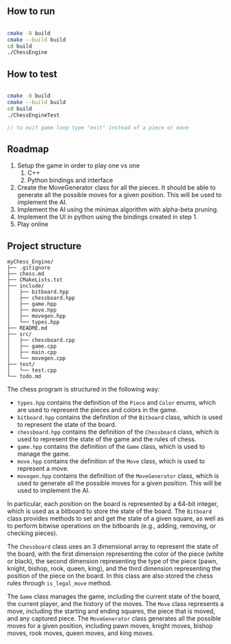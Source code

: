 ## How to run

```bash

cmake -B build
cmake --build build
cd build
./ChessEngine

```

## How to test

```bash

cmake -B build
cmake --build build
cd build
./ChessEngineTest

```

```C++
// to exit game loop type "exit" instead of a piece or move
```

## Roadmap

1. Setup the game in order to play one vs one
   1. C++
   2. Python bindings and interface
2. Create the MoveGenerator class for all the pieces. It should be able to generate all the possible moves for a given position. This will be used to implement the AI.
3. Implement the AI using the minimax algorithm with alpha-beta pruning.
4. Implement the UI in python using the bindings created in step 1.
5. Play online

## Project structure

```
myChess_Engine/
├── .gitignore
├── chess.md
├── CMakeLists.txt
├── include/
│   ├── bitboard.hpp
│   ├── chessboard.hpp
│   ├── game.hpp
│   ├── move.hpp
│   ├── movegen.hpp
│   └── types.hpp
├── README.md
├── src/
│   ├── chessboard.cpp
│   ├── game.cpp
│   ├── main.cpp
│   └── movegen.cpp
├── test/
│   └── test.cpp
└── todo.md
```

The chess program is structured in the following way:

- `types.hpp` contains the definition of the `Piece` and `Color` enums, which are used to represent the pieces and colors in the game.
- `bitboard.hpp` contains the definition of the `Bitboard` class, which is used to represent the state of the board.
- `chessboard.hpp` contains the definition of the `Chessboard` class, which is used to represent the state of the game and the rules of chess.
- `game.hpp` contains the definition of the `Game` class, which is used to manage the game.
- `move.hpp` contains the definition of the `Move` class, which is used to represent a move.
- `movegen.hpp` contains the definition of the `MoveGenerator` class, which is used to generate all the possible moves for a given position. This will be used to implement the AI.

In particular, each position on the board is represented by a 64-bit integer, which is used as a bitboard to store the state of the board. The `Bitboard` class provides methods to set and get the state of a given square, as well as to perform bitwise operations on the bitboards (e.g., adding, removing, or checking pieces). 

The `Chessboard` class uses an 3 dimensional array to represent the state of the board, with the first dimension representing the color of the piece (white or black), the second dimension representing the type of the piece (pawn, knight, bishop, rook, queen, king), and the third dimension representing the position of the piece on the board. In this class are also stored the chess rules through `is_legal_move` method.

The `Game` class manages the game, including the current state of the board, the current player, and the history of the moves. The `Move` class represents a move, including the starting and ending squares, the piece that is moved, and any captured piece. The `MoveGenerator` class generates all the possible moves for a given position, including pawn moves, knight moves, bishop moves, rook moves, queen moves, and king moves.



